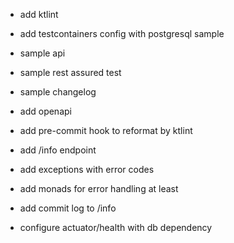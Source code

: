 - add ktlint
- add testcontainers config with postgresql sample

- sample api
- sample rest assured test
- sample changelog
- add openapi
- add pre-commit hook to reformat by ktlint
- add /info endpoint
- add exceptions with error codes
- add monads for error handling at least
- add commit log to /info
- configure actuator/health with db dependency